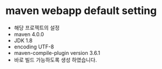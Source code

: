 # maven webapp default setting
 - 해당 프로젝트의 설정
  - maven 4.0.0
  - JDK 1.8
  - encoding UTF-8
  - maven-compile-plugin version 3.6.1
  - 바로 빌드 가능하도록 생성 하였습니다.